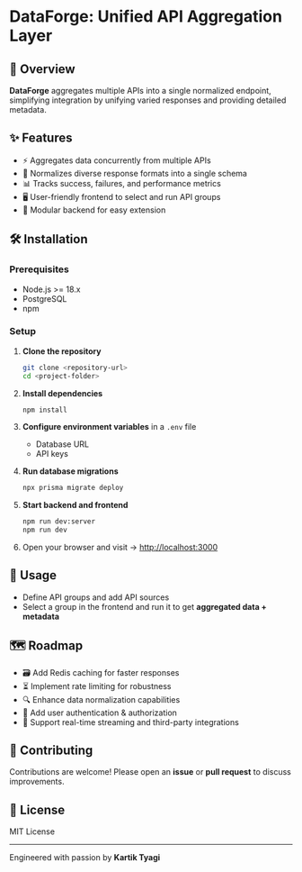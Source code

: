 # DataForge: Unified API Aggregation Layer

## 🚀 Overview
**DataForge** aggregates multiple APIs into a single normalized endpoint, simplifying integration by unifying varied responses and providing detailed metadata.

## ✨ Features
- ⚡ Aggregates data concurrently from multiple APIs  
- 🔄 Normalizes diverse response formats into a single schema  
- 📊 Tracks success, failures, and performance metrics  
- 🖥️ User-friendly frontend to select and run API groups  
- 🧩 Modular backend for easy extension  

## 🛠️ Installation

### Prerequisites
- Node.js >= 18.x  
- PostgreSQL  
- npm  

### Setup
1. **Clone the repository**  
   ```bash
   git clone <repository-url>
   cd <project-folder>
   ```

2. **Install dependencies**  
   ```bash
   npm install
   ```

3. **Configure environment variables** in a `.env` file  
   - Database URL  
   - API keys  

4. **Run database migrations**  
   ```bash
   npx prisma migrate deploy
   ```

5. **Start backend and frontend**  
   ```bash
   npm run dev:server
   npm run dev
   ```

6. Open your browser and visit → [http://localhost:3000](http://localhost:3000)

## 📖 Usage
- Define API groups and add API sources  
- Select a group in the frontend and run it to get **aggregated data + metadata**

## 🗺️ Roadmap
- 🗃️ Add Redis caching for faster responses  
- ⏳ Implement rate limiting for robustness  
- 🔍 Enhance data normalization capabilities  
- 🔑 Add user authentication & authorization  
- 📡 Support real-time streaming and third-party integrations  

## 🤝 Contributing
Contributions are welcome! Please open an **issue** or **pull request** to discuss improvements.

## 📜 License
MIT License  

---

Engineered with passion by **Kartik Tyagi**
